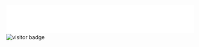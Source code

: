 <img src="assets/greetings.svg" alt=":greet:" />

<img src="https://visitor-badge.laobi.icu/badge?page_id=andikaleonardo.andikaleonardo" alt="visitor badge"/>